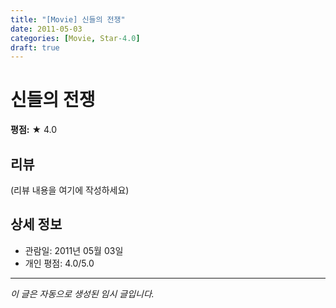 ```yaml
---
title: "[Movie] 신들의 전쟁"
date: 2011-05-03
categories: [Movie, Star-4.0]
draft: true
---
```


# 신들의 전쟁

**평점:** ★ 4.0

## 리뷰

(리뷰 내용을 여기에 작성하세요)

## 상세 정보

- 관람일: 2011년 05월 03일
- 개인 평점: 4.0/5.0

---

*이 글은 자동으로 생성된 임시 글입니다.*

